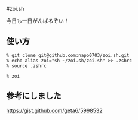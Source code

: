 #zoi.sh

今日も一日がんばるぞい！

## 使い方

```
% git clone git@github.com:napo0703/zoi.sh.git
% echo alias zoi="sh ~/zoi.sh/zoi.sh" >> .zshrc
% source .zshrc

% zoi
```

## 参考にしました

https://gist.github.com/geta6/5998532
